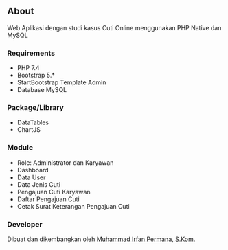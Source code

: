 ## About

Web Aplikasi dengan studi kasus Cuti Online menggunakan PHP Native dan MySQL

### Requirements
- PHP 7.4
- Bootstrap 5.*
- StartBootstrap Template Admin
- Database MySQL

### Package/Library
- DataTables
- ChartJS

### Module
- Role: Administrator dan Karyawan
- Dashboard 
- Data User
- Data Jenis Cuti
- Pengajuan Cuti Karyawan
- Daftar Pengajuan Cuti
- Cetak Surat Keterangan Pengajuan Cuti

### Developer

Dibuat dan dikembangkan oleh [Muhammad Irfan Permana, S.Kom.](https://wa.me/+6283140617623)
